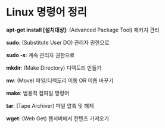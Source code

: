 # Linux 명령어 정리
**apt-get install [설치대상]**: (Advanced Package Tool) 패키지 관리

**sudo**: (Substitute User DO) 관리자 권한으로

**sudo -s**: 계속 관리자 권한으로 

**mkdir**: (Make Directory) 디렉도리 만들기

**mv**: (Move) 파일/디렉도리 이동 OR 이름 바꾸기

**make**: 범용적 컴파일 명령어

**tar**: (Tape Archiver) 파일 압축 및 해제

**wget**: (Web Get) 웹서버에서 컨텐츠 가져오기
